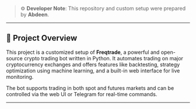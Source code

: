 > ⚙️ **Developer Note**: This repository and custom setup were prepared by **Abdeen**.

---

## 📌 Project Overview

This project is a customized setup of **Freqtrade**, a powerful and open-source crypto trading bot written in Python. It automates trading on major cryptocurrency exchanges and offers features like backtesting, strategy optimization using machine learning, and a built-in web interface for live monitoring. 

The bot supports trading in both spot and futures markets and can be controlled via the web UI or Telegram for real-time commands.

---